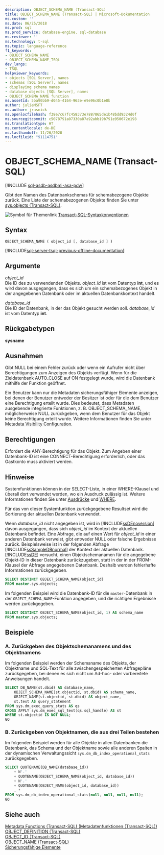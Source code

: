 ```yaml
---
description: OBJECT_SCHEMA_NAME (Transact-SQL)
title: OBJECT_SCHEMA_NAME (Transact-SQL) | Microsoft-Dokumentation
ms.custom: ''
ms.date: 06/25/2018
ms.prod: sql
ms.prod_service: database-engine, sql-database
ms.reviewer: ''
ms.technology: t-sql
ms.topic: language-reference
f1_keywords:
- OBJECT_SCHEMA_NAME
- OBJECT_SCHEMA_NAME_TSQL
dev_langs:
- TSQL
helpviewer_keywords:
- objects [SQL Server], names
- schemas [SQL Server], names
- displaying schema names
- database objects [SQL Server], names
- OBJECT_SCHEMA_NAME function
ms.assetid: 5ba90bb9-d045-4164-963e-e9e96c0b1e8b
author: julieMSFT
ms.author: jrasnick
ms.openlocfilehash: f38e7c67fc458373e7887865de1b48bdd9324d0f
ms.sourcegitcommit: c5078791a07330a87a92abb19b791e950672e198
ms.translationtype: HT
ms.contentlocale: de-DE
ms.lasthandoff: 11/26/2020
ms.locfileid: "91114751"
---
```

# <a name="object_schema_name-transact-sql"></a>OBJECT_SCHEMA_NAME (Transact-SQL)
[!INCLUDE [sql-asdb-asdbmi-asa-pdw](../../includes/applies-to-version/sql-asdb-asdbmi-asa.md)]

  Gibt den Namen des Datenbankschemas für schemabezogene Objekte zurück. Eine Liste der schemabezogenen Objekte finden Sie unter [sys.objects &#40;Transact-SQL&#41;](../../relational-databases/system-catalog-views/sys-objects-transact-sql.md).  
  
 ![Symbol für Themenlink](../../database-engine/configure-windows/media/topic-link.gif "Symbol für Themenlink") [Transact-SQL-Syntaxkonventionen](../../t-sql/language-elements/transact-sql-syntax-conventions-transact-sql.md)  
  
## <a name="syntax"></a>Syntax  
  
```syntaxsql
OBJECT_SCHEMA_NAME ( object_id [, database_id ] )  
```  
  
[!INCLUDE[sql-server-tsql-previous-offline-documentation](../../includes/sql-server-tsql-previous-offline-documentation.md)]

## <a name="arguments"></a>Argumente
 *object_id*  
 Die ID des zu verwendenden Objekts. *object_id* ist vom Datentyp **int**, und es wird davon ausgegangen, dass es sich um ein schemabezogenes Objekt in der angegebenen Datenbank oder im aktuellen Datenbankkontext handelt.  
  
 *database_id*  
 Die ID der Datenbank, in der das Objekt gesucht werden soll. *database_id* ist vom Datentyp **int**.  
  
## <a name="return-types"></a>Rückgabetypen  
 **sysname**  
  
## <a name="exceptions"></a>Ausnahmen  
 Gibt NULL bei einem Fehler zurück oder wenn ein Aufrufer nicht über Berechtigungen zum Anzeigen des Objekts verfügt. Wenn für die Zieldatenbank AUTO_CLOSE auf ON festgelegt wurde, wird die Datenbank mithilfe der Funktion geöffnet.  
  
 Ein Benutzer kann nur die Metadaten sicherungsfähiger Elemente anzeigen, bei denen der Benutzer entweder der Besitzer ist oder für die dem Benutzer eine Berechtigung erteilt wurde. Dies bedeutet, dass Metadaten ausgebende integrierte Funktionen, z. B. OBJECT_SCHEMA_NAME, möglicherweise NULL zurückgeben, wenn dem Benutzer für das Objekt keine Berechtigung erteilt wurde. Weitere Informationen finden Sie unter [Metadata Visibility Configuration](../../relational-databases/security/metadata-visibility-configuration.md).  
  
## <a name="permissions"></a>Berechtigungen  
 Erfordert die ANY-Berechtigung für das Objekt. Zum Angeben einer Datenbank-ID ist eine CONNECT-Berechtigung erforderlich, oder das Gastkonto muss aktiviert werden.  
  
## <a name="remarks"></a>Hinweise  
 Systemfunktionen können in der SELECT-Liste, in einer WHERE-Klausel und überall dort verwendet werden, wo ein Ausdruck zulässig ist. Weitere Informationen finden Sie unter [Ausdrücke](../../t-sql/language-elements/expressions-transact-sql.md) und [WHERE](../../t-sql/queries/where-transact-sql.md).  
  
 Für das von dieser Systemfunktion zurückgegebene Resultset wird die Sortierung der aktuellen Datenbank verwendet.  
  
 Wenn *database_id* nicht angegeben ist, wird in [!INCLUDE[ssDEnoversion](../../includes/ssdenoversion-md.md)] davon ausgegangen, dass sich *object_id* im Kontext der aktuellen Datenbank befindet. Eine Abfrage, die auf einen Wert für *object_id* in einer anderen Datenbank verweist, gibt entweder NULL oder falsche Ergebnisse zurück. Beispielsweise ist in der folgenden Abfrage [!INCLUDE[ssSampleDBnormal](../../includes/sssampledbnormal-md.md)] der Kontext der aktuellen Datenbank. [!INCLUDE[ssDE](../../includes/ssde-md.md)] versucht, einen Objektschemanamen für die angegebene Objekt-ID in dieser Datenbank zurückzugeben, statt in der in der FROM-Klausel der Abfrage angegebenen Datenbank. Deshalb werden fehlerhafte Informationen zurückgegeben.  
  
```sql
SELECT DISTINCT OBJECT_SCHEMA_NAME(object_id)  
FROM master.sys.objects;  
```  
  
 Im folgenden Beispiel wird die Datenbank-ID für die `master`-Datenbank in der `OBJECT_SCHEMA_NAME`-Funktion angegeben, und die richtigen Ergebnisse werden zurückgegeben.  
  
```sql
SELECT DISTINCT OBJECT_SCHEMA_NAME(object_id, 1) AS schema_name  
FROM master.sys.objects;   
```  
  
## <a name="examples"></a>Beispiele  
  
### <a name="a-returning-the-object-schema-name-and-object-name"></a>A. Zurückgeben des Objektschemanamens und des Objektnamens  
 Im folgenden Beispiel werden der Schemaname des Objekts, der Objektname und SQL-Text für alle zwischengespeicherten Abfragepläne zurückgegeben, bei denen es sich nicht um Ad-hoc- oder vorbereitete Anweisungen handelt.  
  
```sql
SELECT DB_NAME(st.dbid) AS database_name,   
    OBJECT_SCHEMA_NAME(st.objectid, st.dbid) AS schema_name,  
    OBJECT_NAME(st.objectid, st.dbid) AS object_name,   
    st.text AS query_statement  
FROM sys.dm_exec_query_stats AS qs  
CROSS APPLY sys.dm_exec_sql_text(qs.sql_handle) AS st  
WHERE st.objectid IS NOT NULL;  
GO  
```  
  
### <a name="b-returning-three-part-object-names"></a>B. Zurückgeben von Objektnamen, die aus drei Teilen bestehen  
 Im folgenden Beispiel werden für alle Objekte in allen Datenbanken die Datenbank, das Schema und der Objektname sowie alle anderen Spalten in der dynamischen Verwaltungssicht `sys.dm_db_index_operational_stats` zurückgegeben.  
  
```sql
SELECT QUOTENAME(DB_NAME(database_id))   
    + N'.'   
    + QUOTENAME(OBJECT_SCHEMA_NAME(object_id, database_id))   
    + N'.'   
    + QUOTENAME(OBJECT_NAME(object_id, database_id))  
    , *   
FROM sys.dm_db_index_operational_stats(null, null, null, null);  
GO  
```  
  
## <a name="see-also"></a>Siehe auch  
 [Metadata Functions &#40;Transact-SQL&#41; (Metadatenfunktionen &#40;Transact-SQL&#41;)](../../t-sql/functions/metadata-functions-transact-sql.md)   
 [OBJECT_DEFINITION &#40;Transact-SQL&#41;](../../t-sql/functions/object-definition-transact-sql.md)   
 [OBJECT_ID &#40;Transact-SQL&#41;](../../t-sql/functions/object-id-transact-sql.md)   
 [OBJECT_NAME &#40;Transact-SQL&#41;](../../t-sql/functions/object-name-transact-sql.md)   
 [Sicherungsfähige Elemente](../../relational-databases/security/securables.md)
